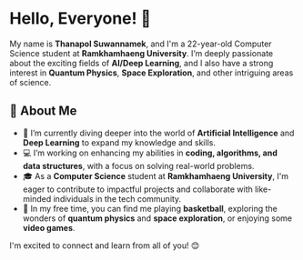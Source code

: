# Hello, Everyone! 👋

My name is **Thanapol Suwannamek**, and I'm a 22-year-old Computer Science student at **Ramkhamhaeng University**. I’m deeply passionate about the exciting fields of **AI/Deep Learning**, and I also have a strong interest in **Quantum Physics**, **Space Exploration**, and other intriguing areas of science.

## 🚀 About Me
- 🌱 I’m currently diving deeper into the world of **Artificial Intelligence** and **Deep Learning** to expand my knowledge and skills.
- 💻 I’m working on enhancing my abilities in **coding, algorithms, and data structures**, with a focus on solving real-world problems.
- 🎓 As a **Computer Science** student at **Ramkhamhaeng University**, I'm eager to contribute to impactful projects and collaborate with like-minded individuals in the tech community.
- 🏀 In my free time, you can find me playing **basketball**, exploring the wonders of **quantum physics** and **space exploration**, or enjoying some **video games**.

I'm excited to connect and learn from all of you! 😊

<!---
abdulthemagician/abdulthemagician is a ✨ special ✨ repository because its `README.md` (this file) appears on your GitHub profile.
You can click the Preview link to take a look at your changes.
--->
